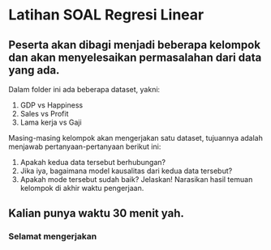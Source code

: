 # Latihan SOAL Regresi Linear
## Peserta akan dibagi menjadi beberapa kelompok dan akan menyelesaikan permasalahan dari data yang ada.
Dalam folder ini ada beberapa dataset, yakni:
1. GDP vs Happiness
2. Sales vs Profit
3. Lama kerja vs Gaji

Masing-masing kelompok akan mengerjakan satu dataset, tujuannya adalah menjawab pertanyaan-pertanyaan berikut ini:
1. Apakah kedua data tersebut berhubungan?
2. Jika iya, bagaimana model kausalitas dari kedua data tersebut?
3. Apakah mode tersebut sudah baik? Jelaskan!
Narasikan hasil temuan kelompok di akhir waktu pengerjaan.

## Kalian punya waktu 30 menit yah.

### Selamat mengerjakan
